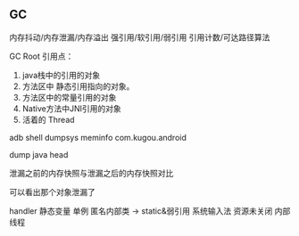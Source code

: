 ## GC

内存抖动/内存泄漏/内存溢出
强引用/软引用/弱引用
引用计数/可达路径算法

GC Root 引用点：

1. java栈中的引用的对象
2. 方法区中 静态引用指向的对象。
3. 方法区中的常量引用的对象
4. Native方法中JNI引用的对象
5. 活着的 Thread

adb shell dumpsys meminfo com.kugou.android

dump java head


泄漏之前的内存快照与泄漏之后的内存快照对比

可以看出那个对象泄漏了


handler
静态变量
单例
匿名内部类 -> static&弱引用
系统输入法
资源未关闭
内部线程
